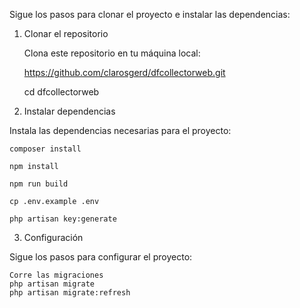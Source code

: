 Sigue los pasos para clonar el proyecto e instalar las dependencias:

1. Clonar el repositorio

    Clona este repositorio en tu máquina local:

    https://github.com/clarosgerd/dfcollectorweb.git

    cd dfcollectorweb

2. Instalar dependencias

Instala las dependencias necesarias para el proyecto:

    composer install
   
    npm install
   
    npm run build
   
    cp .env.example .env
   
    php artisan key:generate

3. Configuración       

Sigue los pasos para configurar el proyecto:

    Corre las migraciones
    php artisan migrate
    php artisan migrate:refresh



